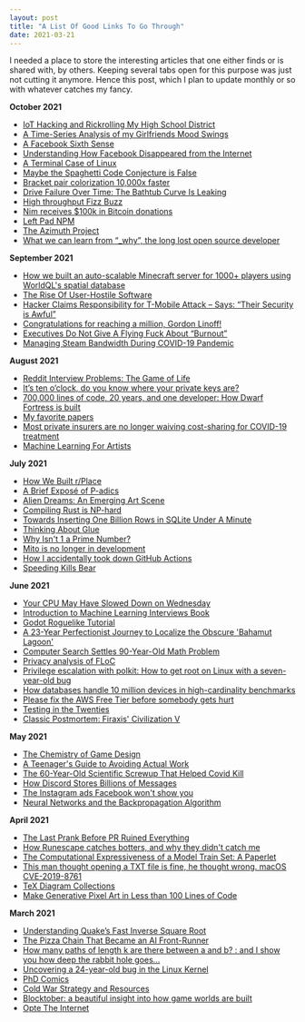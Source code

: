```yaml
---
layout: post
title: "A List Of Good Links To Go Through"
date: 2021-03-21
---
```


I needed a place to store the interesting articles that one either finds or is shared with, by others. Keeping several tabs open for this purpose was just not cutting it anymore. Hence this post, which I plan to update monthly or so with whatever catches my fancy.

**October 2021**

- [IoT Hacking and Rickrolling My High School District](https://whitehoodhacker.net/posts/2021-10-04-the-big-rick)
- [A Time-Series Analysis of my Girlfriends Mood Swings](https://jabde.com/2021/05/23/girlfriends-mood-time-series-analysis/)
- [A Facebook Sixth Sense](https://kirszenberg.com/facebook-sixth-sense)
- [Understanding How Facebook Disappeared from the Internet](https://blog.cloudflare.com/october-2021-facebook-outage/)
- [A Terminal Case of Linux](https://fasterthanli.me/articles/a-terminal-case-of-linux)
- [Maybe the Spaghetti Code Conjecture is False](https://nickdrozd.github.io/2021/09/25/spaghetti-code-conjecture-false.html)
- [Bracket pair colorization 10,000x faster](https://code.visualstudio.com/blogs/2021/09/29/bracket-pair-colorization)
- [Drive Failure Over Time: The Bathtub Curve Is Leaking](https://www.backblaze.com/blog/drive-failure-over-time-the-bathtub-curve-is-leaking/)
- [High throughput Fizz Buzz](https://codegolf.stackexchange.com/questions/215216/high-throughput-fizz-buzz/236630#236630)
- [Nim receives $100k in Bitcoin donations](https://nim-lang.org/blog/2021/10/25/nim-receives-100k-usd-bitcoin.html)
- [Left Pad NPM](http://left-pad.io/)
- [The Azimuth Project](https://www.azimuthproject.org/azimuth/show/HomePage)
- [What we can learn from “_why”, the long lost open source developer](https://github.com/readme/featured/why-the-lucky-stiff)

**September 2021**

- [How we built an auto-scalable Minecraft server for 1000+ players using WorldQL's spatial database](https://www.worldql.com/posts/2021-08-worldql-scalable-minecraft/)
- [The Rise Of User-Hostile Software](https://den.dev/blog/user-hostile-software/)
- [Hacker Claims Responsibility for T-Mobile Attack – Says: “Their Security is Awful”](https://www.vpnranks.com/blog/hacker-claims-responsibility-for-t-mobile-attack-says-their-security-is-awful/)
- [Congratulations for reaching a million, Gordon Linoff!](https://meta.stackoverflow.com/questions/400506/congratulations-for-reaching-a-million-gordon-linoff)
- [Executives Do Not Give A Flying Fuck About “Burnout”](https://blog.startupstash.com/executives-do-not-give-a-flying-fuck-about-burnout-9fd91b88b660)
- [Managing Steam Bandwidth During COVID-19 Pandemic](https://steamcommunity.com/games/593110/announcements/detail/2074411495515541376)

**August 2021**

- [Reddit Interview Problems: The Game of Life](https://alexgolec.dev/reddit-interview-problems-the-game-of-life/)
- [It’s ten o’clock, do you know where your private keys are?](https://blog.sigstore.dev/its-ten-o-clock-do-you-know-where-your-private-keys-are-5c869cf53234)
- [700,000 lines of code, 20 years, and one developer: How Dwarf Fortress is built](https://stackoverflow.blog/2021/07/28/700000-lines-of-code-20-years-and-one-developer-how-dwarf-fortress-is-built/)
- [My favorite papers](https://ordep.dev/posts/my-favorite-papers)
- [Most private insurers are no longer waiving cost-sharing for COVID-19 treatment](https://www.healthsystemtracker.org/brief/most-private-insurers-are-no-longer-waiving-cost-sharing-for-covid-19-treatment/)
- [Machine Learning For Artists](https://ml4a.github.io/classes/itp-F18/#syllabus)

**July 2021**

- [How We Built r/Place](https://redditblog.com/2017/04/13/how-we-built-rplace/)
- [A Brief Exposé of P-adics](https://tomrocksmaths.com/2021/07/02/a-brief-expose-of-p-adics/)
- [Alien Dreams: An Emerging Art Scene](https://ml.berkeley.edu/blog/posts/clip-art/)
- [Compiling Rust is NP-hard](https://niedzejkob.p4.team/rust-np/)
- [Towards Inserting One Billion Rows in SQLite Under A Minute](https://avi.im/blag/2021/fast-sqlite-inserts/)
- [Thinking About Glue](https://www.oreilly.com/radar/thinking-about-glue/)
- [Why Isn't 1 a Prime Number?](https://blogs.scientificamerican.com/roots-of-unity/why-isnt-1-a-prime-number/)
- [Mito is no longer in development](https://medium.com/@hellochar/mito-is-no-longer-in-development-4f57552e7221)
- [How I accidentally took down GitHub Actions](https://blog.teddykatz.com/2019/11/12/github-actions-dos.html)
- [Speeding Kills Bear](https://www.nps.gov/yose/blogs/speeding-kills-bear.htm)

**June 2021**

- [Your CPU May Have Slowed Down on Wednesday](https://travisdowns.github.io/blog/2021/06/17/rip-zero-opt.html)
- [Introduction to Machine Learning Interviews Book](https://huyenchip.com/ml-interviews-book/)
- [Godot Roguelike Tutorial](https://github.com/Bozar/GodotRoguelikeTutorial/wiki)
- [A 23-Year Perfectionist Journey to Localize the Obscure 'Bahamut Lagoon'](https://www.vice.com/en/article/bvxezw/a-23-year-perfectionist-journey-to-localize-the-obscure-bahamut-lagoon)
- [Computer Search Settles 90-Year-Old Math Problem](https://www.quantamagazine.org/computer-search-settles-90-year-old-math-problem-20200819/)
- [Privacy analysis of FLoC](https://blog.mozilla.org/en/mozilla/privacy-analysis-of-floc/)
- [Privilege escalation with polkit: How to get root on Linux with a seven-year-old bug](https://github.blog/2021-06-10-privilege-escalation-polkit-root-on-linux-with-bug/)
- [How databases handle 10 million devices in high-cardinality benchmarks](https://questdb.io/blog/2021/06/16/high-cardinality-time-series-data-performance/)
- [Please fix the AWS Free Tier before somebody gets hurt](https://cloudirregular.substack.com/p/please-fix-the-aws-free-tier-before)
- [Testing in the Twenties](https://www.tbray.org/ongoing/When/202x/2021/05/15/Testing-in-2021)
- [Classic Postmortem: Firaxis' Civilization V](https://www.gamasutra.com/view/news/306040/Classic_Postmortem_Firaxis_Civilization_V.php)

**May 2021**

- [The Chemistry of Game Design](https://lostgarden.home.blog/2021/03/13/the-chemistry-of-game-design-2/)
- [A Teenager's Guide to Avoiding Actual Work](https://madned.substack.com/p/a-teenagers-guide-to-avoiding-actual)
- [The 60-Year-Old Scientific Screwup That Helped Covid Kill](https://www.wired.com/story/the-teeny-tiny-scientific-screwup-that-helped-covid-kill/)
- [How Discord Stores Billions of Messages](https://blog.discord.com/how-discord-stores-billions-of-messages-7fa6ec7ee4c7#.dzqq7q4o7)
- [The Instagram ads Facebook won't show you](https://signal.org/blog/the-instagram-ads-you-will-never-see/)
- [Neural Networks and the Backpropagation Algorithm](https://jeremykun.com/2012/12/09/neural-networks-and-backpropagation/)

**April 2021**

- [The Last Prank Before PR Ruined Everything](https://www.microsoftcoffee.org/)
- [How Runescape catches botters, and why they didn't catch me](https://secret.club/2021/04/03/runescape-heuristics.html)
- [The Computational Expressiveness of a Model Train Set: A Paperlet](https://www.scottaaronson.com/blog/?p=5402)
- [This man thought opening a TXT file is fine, he thought wrong. macOS CVE-2019-8761](https://www.paulosyibelo.com/2021/04/this-man-thought-opening-txt-file-is.html?m=1)
- [TeX Diagram Collections](https://texample.net/tikz/examples/)
- [Make Generative Pixel Art in Less than 100 Lines of Code](https://www.megacolorboy.com/writings/posts/make-your-own-generative-pixel-art-in-less-than-100-lines-of-code/)

**March 2021**

- [Understanding Quake’s Fast Inverse Square Root](https://betterexplained.com/articles/understanding-quakes-fast-inverse-square-root/)
- [The Pizza Chain That Became an AI Front-Runner](https://towardsdatascience.com/the-pizza-chain-that-became-an-ai-front-runner-a0e297320cf6)
- [How many paths of length k are there between a and b? : and I show you how deep the rabbit hole goes...](http://horace.io/walks.html)
- [Uncovering a 24-year-old bug in the Linux Kernel](https://engineering.skroutz.gr/blog/uncovering-a-24-year-old-bug-in-the-linux-kernel/)
- [PhD Comics](http://phdcomics.com/comics/most_popular.php)
- [Cold War Strategy and Resources](https://www.diplomacybriefing.com/cold-war-resources)
- [Blocktober: a beautiful insight into how game worlds are built](https://www.rockpapershotgun.com/blocktober-2017)
- [Opte The Internet](https://www.opte.org/the-internet)

